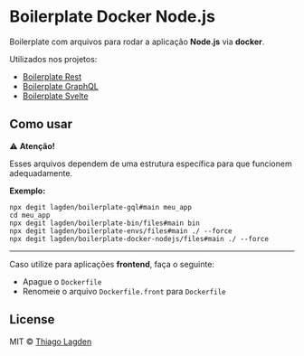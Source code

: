 # Boilerplate Docker Node.js

Boilerplate com arquivos para rodar a aplicação **Node.js** via **docker**.

Utilizados nos projetos:

- [Boilerplate Rest](https://github.com/lagden/boilerplate-rest)
- [Boilerplate GraphQL](https://github.com/lagden/boilerplate-gql)
- [Boilerplate Svelte](https://github.com/lagden/boilerplate-svelte)


## Como usar

⚠️ **Atenção!**

Esses arquivos dependem de uma estrutura específica para que funcionem adequadamente.

**Exemplo:**

```
npx degit lagden/boilerplate-gql#main meu_app
cd meu_app
npx degit lagden/boilerplate-bin/files#main bin
npx degit lagden/boilerplate-envs/files#main ./ --force
npx degit lagden/boilerplate-docker-nodejs/files#main ./ --force
```

---

Caso utilize para aplicações **frontend**, faça o seguinte:

- Apague o `Dockerfile`
- Renomeie o  arquivo `Dockerfile.front` para `Dockerfile`


## License

MIT © [Thiago Lagden](https://github.com/lagden)
